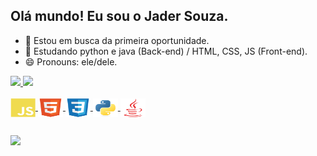 ## Olá mundo! Eu sou o Jader Souza.

- 🔭 Estou em busca da primeira oportunidade.
- 🌱 Estudando python e java (Back-end) / HTML, CSS, JS (Front-end).
- 😄 Pronouns: ele/dele.

<div>
  <a href="https://github.com/JaderSouza">
  <img height="180em" src="https://github-readme-stats.vercel.app/api?username=jadersouza&show_icons=true&theme=highcontrast&include_all_commits=true&count_private=true"/>
  <img height="180em" src="https://github-readme-stats.vercel.app/api/top-langs/?username=jadersouza&layout=compact&langs_count=7&theme=highcontrast"/>
</div>
  
  <div style="display: inline_block"><br>
  <img align="center" alt="Jader-Js" height="30" width="40" src="https://raw.githubusercontent.com/devicons/devicon/master/icons/javascript/javascript-plain.svg">
  <img align="center" alt="Jader-HTML" height="30" width="40" src="https://raw.githubusercontent.com/devicons/devicon/master/icons/html5/html5-original.svg">
  <img align="center" alt="Jader-CSS" height="30" width="40" src="https://raw.githubusercontent.com/devicons/devicon/master/icons/css3/css3-original.svg">
  <img align="center" alt="Jader-Python" height="30" width="40" src="https://raw.githubusercontent.com/devicons/devicon/master/icons/python/python-original.svg">
  <img align="center" alt="Jader-Java" height="30" width="40" src="https://raw.githubusercontent.com/devicons/devicon/master/icons/java/java-plain.svg">
</div>

##  
  
<div>
    <a href="https://www.linkedin.com/in/jaderbsouza" target="_blank"><img src="https://img.shields.io/badge/-LinkedIn-%230077B5?style=for-the-badge&logo=linkedin&logoColor=white" target="_blank"></a>   
</div>

